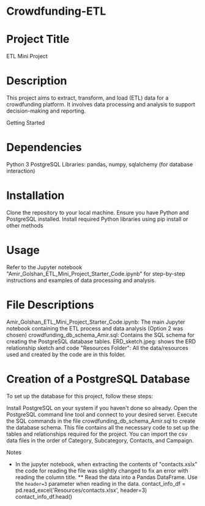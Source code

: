 # Crowdfunding-ETL
 
# Project Title
ETL Mini Project

# Description
This project aims to extract, transform, and load (ETL) data for a crowdfunding platform. It involves data processing and analysis to support decision-making and reporting.

Getting Started

# Dependencies

Python 3
PostgreSQL
Libraries: pandas, numpy, sqlalchemy (for database interaction)

# Installation

Clone the repository to your local machine.
Ensure you have Python and PostgreSQL installed.
Install required Python libraries using pip install or other methods

# Usage
Refer to the Jupyter notebook "Amir_Golshan_ETL_Mini_Project_Starter_Code.ipynb" for step-by-step instructions and examples of data processing and analysis.

# File Descriptions
Amir_Golshan_ETL_Mini_Project_Starter_Code.ipynb: The main Jupyter notebook containing the ETL process and data analysis (Option 2 was chosen)
crowdfunding_db_schema_Amir.sql: Contains the SQL schema for creating the PostgreSQL database tables.
ERD_sketch.jpeg: shows the ERD relationship sketch and code
"Resources Folder": All the data/resources used and created by the code are in this folder.

# Creation of a PostgreSQL Database
To set up the database for this project, follow these steps:

Install PostgreSQL on your system if you haven't done so already.
Open the PostgreSQL command line tool and connect to your desired server.
Execute the SQL commands in the file crowdfunding_db_schema_Amir.sql to create the database schema. This file contains all the necessary code to set up the tables and relationships required for the project. You can import the csv data files in the order of Category, Subcategory, Contacts, and Campaign.  


Notes
- In the jupyter notebook, when extracting the contents of "contacts.xslx" the code for reading the file was slightly changed to fix an error with reading the column title.
** Read the data into a Pandas DataFrame. Use the `header=3` parameter when reading in the data.
contact_info_df = pd.read_excel('Resources/contacts.xlsx', header=3)
contact_info_df.head()
